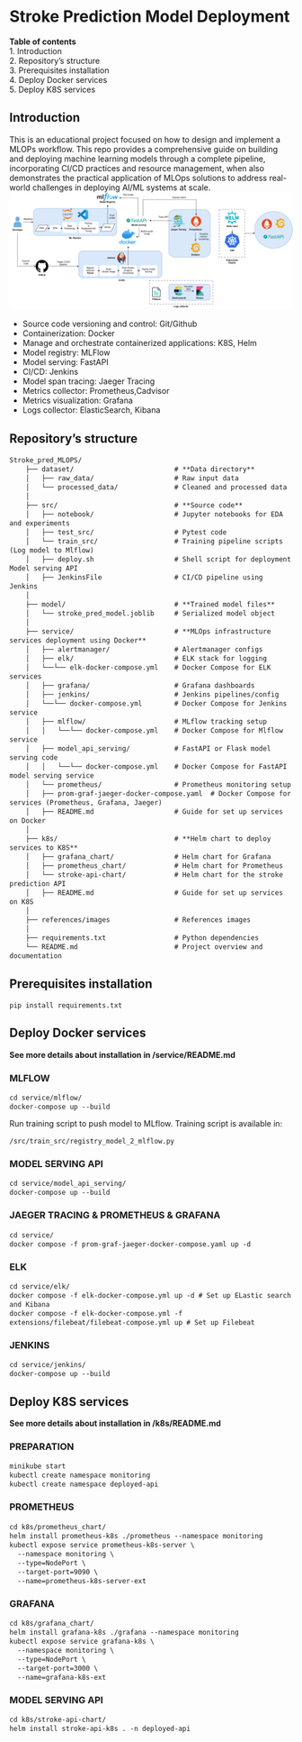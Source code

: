# Stroke Prediction Model Deployment
**Table of contents**\
    1. Introduction\
    2. Repository’s structure\
    3. Prerequisites installation\
    4. Deploy Docker services\
    5. Deploy K8S services

## Introduction
This is an educational project focused on how to design and implement a MLOPs workflow. This repo provides a comprehensive guide on building and deploying machine learning models through a complete pipeline, incorporating CI/CD practices and resource management, when also demonstrates the practical application of MLOps solutions to address real-world challenges in deploying AI/ML systems at scale.
![MLOPs pipeline](references/images/MLOPs_flow.jpg)
- Source code versioning and control: Git/Github
- Containerization: Docker
- Manage and orchestrate containerized applications: K8S, Helm
- Model registry: MLFlow
- Model serving: FastAPI
- CI/CD: Jenkins
- Model span tracing: Jaeger Tracing
- Metrics collector: Prometheus,Cadvisor
- Metrics visualization: Grafana
- Logs collector: ElasticSearch, Kibana


## Repository’s structure
```shell
Stroke_pred_MLOPS/
    ├── dataset/                         # **Data directory**
    │   ├── raw_data/                    # Raw input data
    │   └── processed_data/              # Cleaned and processed data
    │
    ├── src/                             # **Source code**
    │   ├── notebook/                    # Jupyter notebooks for EDA and experiments
    │   ├── test_src/                    # Pytest code
    │   └── train_src/                   # Training pipeline scripts (Log model to Mlflow)
    │   ├── deploy.sh                    # Shell script for deployment Model serving API
    │   ├── JenkinsFile                  # CI/CD pipeline using Jenkins
    │
    ├── model/                           # **Trained model files**
    │   └── stroke_pred_model.joblib     # Serialized model object
    │
    ├── service/                         # **MLOps infrastructure services deployment using Docker**
    │   ├── alertmanager/                # Alertmanager configs
    │   ├── elk/                         # ELK stack for logging
    │   └──└── elk-docker-compose.yml    # Docker Compose for ELK services
    │   ├── grafana/                     # Grafana dashboards
    │   ├── jenkins/                     # Jenkins pipelines/config
    │   └──└── docker-compose.yml        # Docker Compose for Jenkins service
    │   ├── mlflow/                      # MLflow tracking setup
    │   │   └──└── docker-compose.yml    # Docker Compose for Mlflow service
    │   ├── model_api_serving/           # FastAPI or Flask model serving code
    │   │   └──└── docker-compose.yml    # Docker Compose for FastAPI model serving service
    │   └── prometheus/                  # Prometheus monitoring setup
    │   ├── prom-graf-jaeger-docker-compose.yaml  # Docker Compose for services (Prometheus, Grafana, Jaeger)
    │   ├── README.md                    # Guide for set up services on Docker 
    │
    ├── k8s/                             # **Helm chart to deploy services to K8S**
    │   ├── grafana_chart/               # Helm chart for Grafana
    │   ├── prometheus_chart/            # Helm chart for Prometheus
    │   └── stroke-api-chart/            # Helm chart for the stroke prediction API
    │   ├── README.md                    # Guide for set up services on K8S
    │
    ├── references/images                # References images
    │
    ├── requirements.txt                 # Python dependencies
    └── README.md                        # Project overview and documentation
```

## Prerequisites installation
```shell
pip install requirements.txt
```                         


## Deploy Docker services
**See more details about installation in /service/README.md**
### MLFLOW
```shell
cd service/mlflow/
docker-compose up --build
```
Run training script to push model to MLflow. Training script is available in:
```shell
/src/train_src/registry_model_2_mlflow.py
```

### MODEL SERVING API
```shell
cd service/model_api_serving/
docker-compose up --build
```

### JAEGER TRACING & PROMETHEUS & GRAFANA
```shell
cd service/
docker compose -f prom-graf-jaeger-docker-compose.yaml up -d
```

### ELK
```shell
cd service/elk/
docker compose -f elk-docker-compose.yml up -d # Set up ELastic search and Kibana
docker compose -f elk-docker-compose.yml -f extensions/filebeat/filebeat-compose.yml up # Set up Filebeat
```

### JENKINS
```shell
cd service/jenkins/
docker-compose up --build
```

## Deploy K8S services
**See more details about installation in /k8s/README.md**
### PREPARATION
```shell
minikube start
kubectl create namespace monitoring
kubectl create namespace deployed-api
```

### PROMETHEUS
```shell
cd k8s/prometheus_chart/
helm install prometheus-k8s ./prometheus --namespace monitoring
kubectl expose service prometheus-k8s-server \
  --namespace monitoring \
  --type=NodePort \
  --target-port=9090 \
  --name=prometheus-k8s-server-ext
```

### GRAFANA
```shell
cd k8s/grafana_chart/
helm install grafana-k8s ./grafana --namespace monitoring
kubectl expose service grafana-k8s \
  --namespace monitoring \
  --type=NodePort \
  --target-port=3000 \
  --name=grafana-k8s-ext
```

### MODEL SERVING API
```shell
cd k8s/stroke-api-chart/
helm install stroke-api-k8s . -n deployed-api
```


